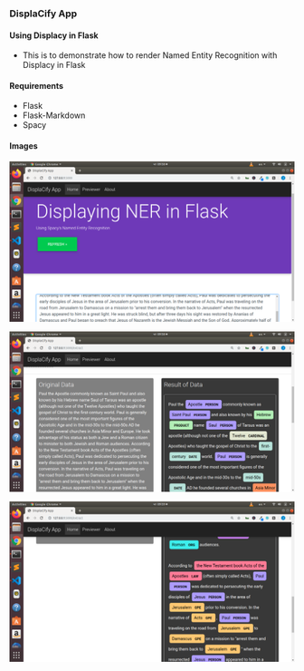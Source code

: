 ### DisplaCify App
#### Using Displacy in Flask

+ This is to demonstrate how to render Named Entity Recognition with Displacy in Flask

#### Requirements
+ Flask
+ Flask-Markdown
+ Spacy


#### Images
![](images/screenshot01.png)


![](images/screenshot02.png)



![](images/screenshot03.png)


